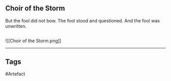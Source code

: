 ## Choir of the Storm
But the fool did not bow.
The fool stood and questioned.
And the fool was unwritten.
## 
![[Choir of the Storm.png]]

---
## Tags
#Artefact